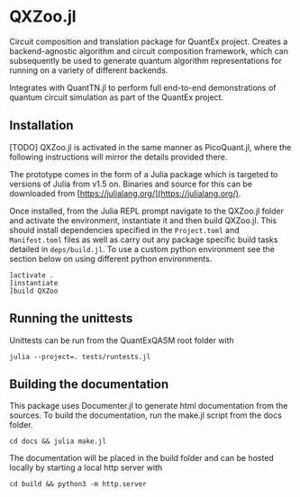 # QXZoo.jl

Circuit composition and translation package for QuantEx project.
Creates a backend-agnostic algorithm and circuit composition framework,
which can subsequently be used to generate quantum algorithm representations
for running on a variety of different backends.

Integrates with QuantTN.jl to perform full end-to-end demonstrations
of quantum circuit simulation as part of the QuantEx project.

## Installation
[TODO] QXZoo.jl is activated in the same manner as PicoQuant.jl, where the 
following instructions will mirror the details provided there.

The prototype comes in the form of a Julia package which is targeted to versions
of Julia from v1.5 on. Binaries and source for this can be downloaded from
[https://julialang.org/](https://julialang.org/).

Once installed, from the Julia REPL prompt navigate to the QXZoo.jl folder
and activate the environment, instantiate it and then build QXZoo.jl.
This should install dependencies specified in the `Project.toml` and
`Manifest.toml` files as well as carry out any package specific build tasks
detailed in `deps/build.jl`. To use a custom python environment see the section
below on using different python environments.

```
]activate .
]instantiate
]build QXZoo
```

## Running the unittests

Unittests can be run from the QuantExQASM root folder with

```
julia --project=. tests/runtests.jl
```

## Building the documentation

This package uses Documenter.jl to generate html documentation from the sources.
To build the documentation, run the make.jl script from the docs folder.

```
cd docs && julia make.jl
```

The documentation will be placed in the build folder and can be hosted locally
by starting a local http server with

```
cd build && python3 -m http.server
```